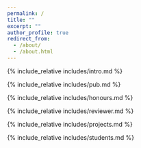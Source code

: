 ```yaml
---
permalink: /
title: ""
excerpt: ""
author_profile: true
redirect_from: 
  - /about/
  - /about.html
---
```


<span class='anchor' id='about-me'></span>
{% include_relative includes/intro.md %}

{% include_relative includes/pub.md %}

{% include_relative includes/honours.md %}

{% include_relative includes/reviewer.md %}

{% include_relative includes/projects.md %}

{% include_relative includes/students.md %}